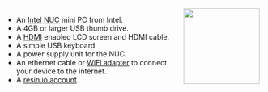 <img height=150px style="float: right;padding-left: 10px;" src="/img/NUC/nuc.jpg">

* An [Intel NUC][nuc-link] mini PC from Intel.
* A 4GB or larger USB thumb drive.
* A [HDMI][hdmi-link] enabled LCD screen and HDMI cable.
* A simple USB keyboard.
* A power supply unit for the NUC.
* An ethernet cable or [WiFi adapter][wifi] to connect your device to the internet.
* A [resin.io account][link-to-signup].

[nuc-link]:http://www.intel.co.uk/content/www/uk/en/nuc/products-overview.html
[hdmi-link]:https://en.wikipedia.org/wiki/HDMI
[wifi]:/deployment/network
[link-to-signup]:dashboard.resin.io/signup